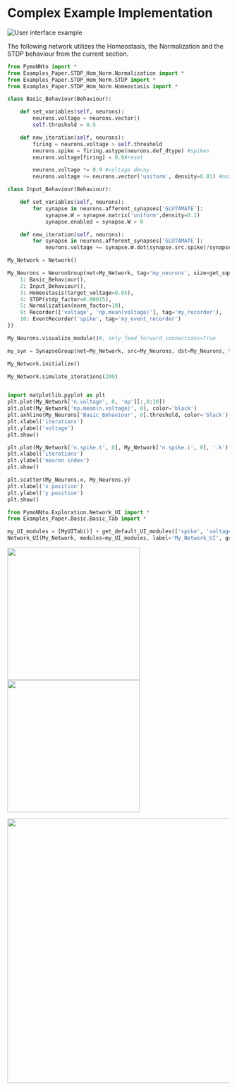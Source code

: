 # Complex Example Implementation

![User interface example](https://raw.githubusercontent.com/trieschlab/PymoNNto/Images/flowchart_complex.png)

The following network utilizes the Homeostasis, the Normalization and the STDP behaviour from the current section.

```python
from PymoNNto import *
from Examples_Paper.STDP_Hom_Norm.Normalization import *
from Examples_Paper.STDP_Hom_Norm.STDP import *
from Examples_Paper.STDP_Hom_Norm.Homeostasis import *

class Basic_Behaviour(Behaviour):

    def set_variables(self, neurons):
        neurons.voltage = neurons.vector()
        self.threshold = 0.5

    def new_iteration(self, neurons):
        firing = neurons.voltage > self.threshold
        neurons.spike = firing.astype(neurons.def_dtype) #spikes
        neurons.voltage[firing] = 0.0#reset

        neurons.voltage *= 0.9 #voltage decay
        neurons.voltage += neurons.vector('uniform', density=0.01) #noise

class Input_Behaviour(Behaviour):

    def set_variables(self, neurons):
        for synapse in neurons.afferent_synapses['GLUTAMATE']:
            synapse.W = synapse.matrix('uniform',density=0.1)
            synapse.enabled = synapse.W > 0

    def new_iteration(self, neurons):
        for synapse in neurons.afferent_synapses['GLUTAMATE']:
            neurons.voltage += synapse.W.dot(synapse.src.spike)/synapse.src.size*10

My_Network = Network()

My_Neurons = NeuronGroup(net=My_Network, tag='my_neurons', size=get_squared_dim(100), behaviour={
    1: Basic_Behaviour(),
    2: Input_Behaviour(),
    3: Homeostasis(target_voltage=0.05),
    4: STDP(stdp_factor=0.00015),
    5: Normalization(norm_factor=10),
    9: Recorder(['voltage', 'np.mean(voltage)'], tag='my_recorder'),
    10: EventRecorder('spike', tag='my_event_recorder')
})

My_Neurons.visualize_module()#, only_feed_forward_connections=True

my_syn = SynapseGroup(net=My_Network, src=My_Neurons, dst=My_Neurons, tag='GLUTAMATE')

My_Network.initialize()

My_Network.simulate_iterations(200)


import matplotlib.pyplot as plt
plt.plot(My_Network['n.voltage', 0, 'np'][:,0:10])
plt.plot(My_Network['np.mean(n.voltage)', 0], color='black')
plt.axhline(My_Neurons['Basic_Behaviour', 0].threshold, color='black')
plt.xlabel('iterations')
plt.ylabel('voltage')
plt.show()

plt.plot(My_Network['n.spike.t', 0], My_Network['n.spike.i', 0], '.k')
plt.xlabel('iterations')
plt.ylabel('neuron index')
plt.show()

plt.scatter(My_Neurons.x, My_Neurons.y)
plt.xlabel('x position')
plt.ylabel('y position')
plt.show()

from PymoNNto.Exploration.Network_UI import *
from Examples_Paper.Basic.Basic_Tab import *

my_UI_modules = [MyUITab()] + get_default_UI_modules(['spike', 'voltage'], ['W'])#, 'exhaustion'
Network_UI(My_Network, modules=my_UI_modules, label='My_Network_UI', group_display_count=1).show()
```

<img width="300" src="https://raw.githubusercontent.com/trieschlab/PymoNNto/Images/voltages.png"><img width="300" src="https://raw.githubusercontent.com/trieschlab/PymoNNto/Images/spikes.png"><br>

<img width="600" src="https://raw.githubusercontent.com/trieschlab/PymoNNto/Images/Basic_Tab.png"><br>
